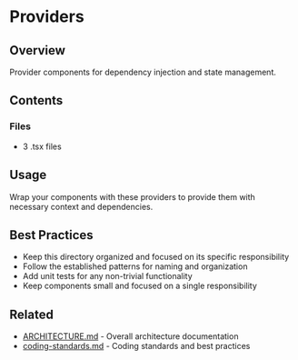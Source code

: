 # Providers

## Overview

Provider components for dependency injection and state management.

## Contents



### Files

- 3 .tsx files


## Usage

Wrap your components with these providers to provide them with necessary context and dependencies.

## Best Practices

- Keep this directory organized and focused on its specific responsibility
- Follow the established patterns for naming and organization
- Add unit tests for any non-trivial functionality
- Keep components small and focused on a single responsibility



## Related

- [ARCHITECTURE.md](/ARCHITECTURE.md) - Overall architecture documentation
- [coding-standards.md](/docs/guides/coding-standards.md) - Coding standards and best practices
